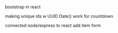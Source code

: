 bootstrap in react

making unique ids w UUID
Date() work for countdown

connected node/express to react
add item form

